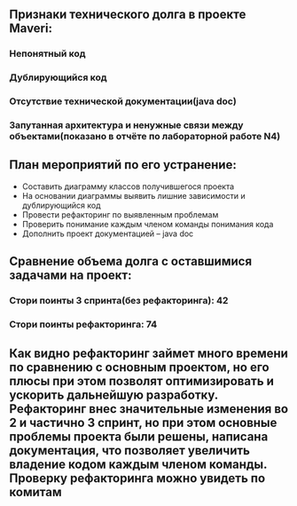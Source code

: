 ## Признаки технического долга в проекте Maveri:
### Непонятный код
### Дублирующийся код
### Отсутствие технической документации(java doc)
### Запутанная архитектура и ненужные связи между объектами(показано в отчёте по лабораторной работе N4)
## План мероприятий по его устранение:
* Составить диаграмму классов получившегося проекта
* На основании диаграммы выявить лишние зависимости и дублирующийся код
* Провести рефакторинг по выявленным проблемам
* Проверить понимание каждым членом команды понимания кода
* Дополнить проект документацией – java doc
## Сравнение объема долга с оставшимися задачами на проект:
### Стори поинты 3 спринта(без рефакторинга): 42
### Стори поинты рефакторинга:  74
## Как видно рефакторинг займет много времени по сравнению с основным проектом, но его плюсы при этом позволят оптимизировать и ускорить дальнейшую разработку. Рефакторинг внес значительные изменения во 2 и частично 3 спринт, но при этом основные проблемы проекта были решены, написана документация, что позволяет увеличить владение кодом каждым членом команды. Проверку рефакторинга можно увидеть по комитам

